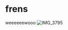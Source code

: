 # frens
weeeeeewooo
![IMG_3795](https://user-images.githubusercontent.com/89440174/142729067-e89f0200-7c2c-4e91-b634-3dc9f756cf6e.JPG)
